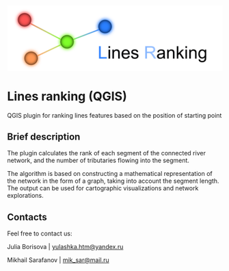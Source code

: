 <img src="https://raw.githubusercontent.com/ChrisLisbon/QGIS_LinesRankingPlugin/docs/images/ranking.png" width="650"/>


# Lines ranking (QGIS)

QGIS plugin for ranking lines features based on the position of starting point

## Brief description

The plugin calculates the rank of each segment of the connected river 
network, and the number of tributaries flowing into the segment.

The algorithm is based on constructing a mathematical representation of 
the network in the form of a graph, taking into account the segment length. 
The output can be used for cartographic visualizations and network explorations.

## Contacts

Feel free to contact us:

Julia Borisova | yulashka.htm@yandex.ru

Mikhail Sarafanov | mik_sar@mail.ru
